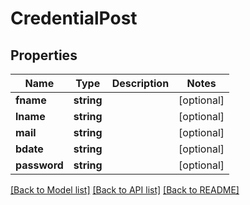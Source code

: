 # CredentialPost

## Properties
Name | Type | Description | Notes
------------ | ------------- | ------------- | -------------
**fname** | **string** |  | [optional] 
**lname** | **string** |  | [optional] 
**mail** | **string** |  | [optional] 
**bdate** | **string** |  | [optional] 
**password** | **string** |  | [optional] 

[[Back to Model list]](../README.md#documentation-for-models) [[Back to API list]](../README.md#documentation-for-api-endpoints) [[Back to README]](../README.md)


